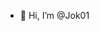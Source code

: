 - 👋 Hi, I’m @Jok01


<!---
Jok01/Jok01 is a ✨ special ✨ repository because its `README.md` (this file) appears on your GitHub profile.
You can click the Preview link to take a look at your changes.
--->
